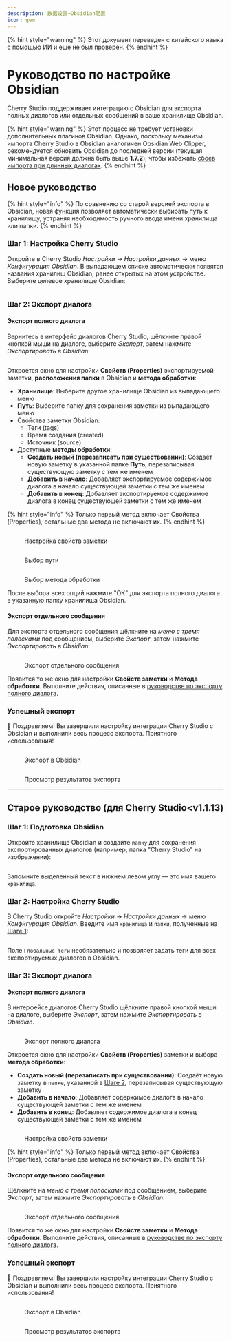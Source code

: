 ```yaml
---
description: 数据设置→Obsidian配置
icon: gem
---
```


{% hint style="warning" %}
Этот документ переведен с китайского языка с помощью ИИ и еще не был проверен.
{% endhint %}

# Руководство по настройке Obsidian

Cherry Studio поддерживает интеграцию с Obsidian для экспорта полных диалогов или отдельных сообщений в ваше хранилище Obsidian.

{% hint style="warning" %}
Этот процесс не требует установки дополнительных плагинов Obsidian. Однако, поскольку механизм импорта Cherry Studio в Obsidian аналогичен Obsidian Web Clipper, рекомендуется обновить Obsidian до последней версии (текущая минимальная версия должна быть выше **1.7.2**), чтобы избежать [сбоев импорта при длинных диалогах](https://github.com/obsidianmd/obsidian-clipper/releases/tag/0.7.0).
{% endhint %}

## Новое руководство

{% hint style="info" %}
По сравнению со старой версией экспорта в Obsidian, новая функция позволяет автоматически выбирать путь к хранилищу, устраняя необходимость ручного ввода имени хранилища или папки.
{% endhint %}

### Шаг 1: Настройка Cherry Studio

Откройте в Cherry Studio _Настройки_ → _Настройки данных_ → меню _Конфигурация Obsidian_. В выпадающем списке автоматически появятся названия хранилищ Obsidian, ранее открытых на этом устройстве. Выберите целевое хранилище Obsidian:

<figure><img src="../.gitbook/assets/image (142).png" alt=""><figcaption></figcaption></figure>

### Шаг 2: Экспорт диалога

#### Экспорт полного диалога

Вернитесь в интерфейс диалогов Cherry Studio, щёлкните правой кнопкой мыши на диалоге, выберите _Экспорт_, затем нажмите _Экспортировать в Obsidian_:

<figure><img src="../.gitbook/assets/image (143).png" alt=""><figcaption></figcaption></figure>

Откроется окно для настройки **Свойств (Properties)** экспортируемой заметки, **расположения папки** в Obsidian и **метода обработки**:

* **Хранилище**: Выберите другое хранилище Obsidian из выпадающего меню
* **Путь**: Выберите папку для сохранения заметки из выпадающего меню
* Свойства заметки Obsidian:
  * Теги (tags)
  * Время создания (created)
  * Источник (source)
* Доступные **методы обработки**:
  * **Создать новый (перезаписать при существовании)**: Создаёт новую заметку в указанной папке **Путь**, перезаписывая существующую заметку с тем же именем
  * **Добавить в начало**: Добавляет экспортируемое содержимое диалога в начало существующей заметки с тем же именем
  * **Добавить в конец**: Добавляет экспортируемое содержимое диалога в конец существующей заметки с тем же именем

{% hint style="info" %}
Только первый метод включает Свойства (Properties), остальные два метода не включают их.
{% endhint %}

<figure><img src="../.gitbook/assets/image (144).png" alt=""><figcaption><p>Настройка свойств заметки</p></figcaption></figure>

<figure><img src="../.gitbook/assets/image (145).png" alt=""><figcaption><p>Выбор пути</p></figcaption></figure>

<figure><img src="../.gitbook/assets/image (146).png" alt=""><figcaption><p>Выбор метода обработки</p></figcaption></figure>

После выбора всех опций нажмите "ОК" для экспорта полного диалога в указанную папку хранилища Obsidian.

#### Экспорт отдельного сообщения

Для экспорта отдельного сообщения щёлкните на _меню с тремя полосками_ под сообщением, выберите _Экспорт_, затем нажмите _Экспортировать в Obsidian_:

<figure><img src="../.gitbook/assets/image (147).png" alt=""><figcaption><p>Экспорт отдельного сообщения</p></figcaption></figure>

Появится то же окно для настройки **Свойств заметки** и **Метода обработки**. Выполните действия, описанные в [руководстве по экспорту полного диалога](obsidian.md#dao-chu-wan-zheng-dui-hua).

### Успешный экспорт

🎉 Поздравляем! Вы завершили настройку интеграции Cherry Studio с Obsidian и выполнили весь процесс экспорта. Приятного использования!

<figure><img src="../.gitbook/assets/image (140).png" alt=""><figcaption><p>Экспорт в Obsidian</p></figcaption></figure>

<figure><img src="../.gitbook/assets/image (139).png" alt=""><figcaption><p>Просмотр результатов экспорта</p></figcaption></figure>

***

## Старое руководство (для Cherry Studio<v1.1.13)

### Шаг 1: Подготовка Obsidian

Откройте хранилище Obsidian и создайте `папку` для сохранения экспортированных диалогов (например, папка "Cherry Studio" на изображении):

<figure><img src="../.gitbook/assets/image (127).png" alt=""><figcaption></figcaption></figure>

Запомните выделенный текст в нижнем левом углу — это имя вашего `хранилища`.

### Шаг 2: Настройка Cherry Studio

В Cherry Studio откройте _Настройки_ → _Настройки данных_ → меню _Конфигурация Obsidian_. Введите имя `хранилища` и `папки`, полученные на [Шаге 1](obsidian.md#di-yi-bu):

<figure><img src="../.gitbook/assets/image (129).png" alt=""><figcaption></figcaption></figure>

Поле `Глобальные теги` необязательно и позволяет задать теги для всех экспортируемых диалогов в Obsidian.

### Шаг 3: Экспорт диалога

#### Экспорт полного диалога

В интерфейсе диалогов Cherry Studio щёлкните правой кнопкой мыши на диалоге, выберите _Экспорт_, затем нажмите _Экспортировать в Obsidian_.

<figure><img src="../.gitbook/assets/image (138).png" alt=""><figcaption><p>Экспорт полного диалога</p></figcaption></figure>

Откроется окно для настройки **Свойств (Properties)** заметки и выбора **метода обработки**:

* **Создать новый (перезаписать при существовании)**: Создаёт новую заметку в `папке`, указанной в [Шаге 2](obsidian.md#di-er-bu), перезаписывая существующую заметку
* **Добавить в начало**: Добавляет содержимое диалога в начало существующей заметки с тем же именем
* **Добавить в конец**: Добавляет содержимое диалога в конец существующей заметки с тем же именем

<figure><img src="../.gitbook/assets/image (137).png" alt=""><figcaption><p>Настройка свойств заметки</p></figcaption></figure>

{% hint style="info" %}
Только первый метод включает Свойства (Properties), остальные два метода не включают их.
{% endhint %}

#### Экспорт отдельного сообщения

Щёлкните на _меню с тремя полосками_ под сообщением, выберите _Экспорт_, затем нажмите _Экспортировать в Obsidian_.

<figure><img src="../.gitbook/assets/image (141).png" alt=""><figcaption><p>Экспорт отдельного сообщения</p></figcaption></figure>

Появится то же окно для настройки **Свойств заметки** и **Метода обработки**. Выполните действия, описанные в [руководстве по экспорту полного диалога](obsidian.md#dao-chu-wan-zheng-dui-hua).

### Успешный экспорт

🎉 Поздравляем! Вы завершили настройку интеграции Cherry Studio с Obsidian и выполнили весь процесс экспорта. Приятного использования!

<figure><img src="../.gitbook/assets/image (140).png" alt=""><figcaption><p>Экспорт в Obsidian</p></figcaption></figure>

<figure><img src="../.gitbook/assets/image (139).png" alt=""><figcaption><p>Просмотр результатов экспорта</p></figcaption></figure>